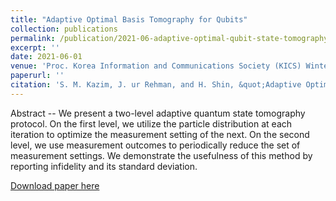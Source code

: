 ```yaml
---
title: "Adaptive Optimal Basis Tomography for Qubits"
collection: publications
permalink: /publication/2021-06-adaptive-optimal-qubit-state-tomography-for-qubits
excerpt: ''
date: 2021-06-01
venue: 'Proc. Korea Information and Communications Society (KICS) Winter Conference'
paperurl: ''
citation: 'S. M. Kazim, J. ur Rehman, and H. Shin, &quot;Adaptive Optimal Basis Tomography for Qubits,&quot; <i>Proc. Korea Information and Communications Society (KICS) Winter Conference,</i> pp. 395-396 Korea, Feb. 2021.'
---
```

Abstract -- We present a two-level adaptive quantum state tomography protocol. On the first level, we utilize the particle distribution at each iteration to optimize the measurement setting of the next. On the second level, we use measurement outcomes to periodically reduce the set of measurement settings. We demonstrate the usefulness of this method by reporting infidelity and its standard deviation.

[Download paper here](http://muhammad-kazim.github.io/files/2021-adaptive-optimal-basis-tomography-for-qubits.pdf)
